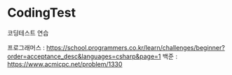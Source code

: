 # CodingTest
코딩테스트 연습


프로그래머스 : https://school.programmers.co.kr/learn/challenges/beginner?order=acceptance_desc&languages=csharp&page=1
백준 : https://www.acmicpc.net/problem/1330
